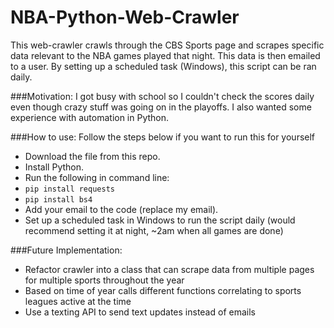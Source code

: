 # NBA-Python-Web-Crawler

This web-crawler crawls through the CBS Sports page and scrapes specific data relevant to the NBA games played that night. This data is then emailed to a user. 
By setting up a scheduled task (Windows), this script can be ran daily. 

###Motivation:
I got busy with school so I couldn't check the scores daily even though crazy stuff was going on in the playoffs. I also wanted some experience with automation in Python. 

###How to use:
Follow the steps below if you want to run this for yourself
- Download the file from this repo.
- Install Python.
- Run the following in command line: 
- ```pip install requests```
- ```pip install bs4 ```
- Add your email to the code (replace my email).
- Set up a scheduled task in Windows to run the script daily (would recommend setting it at night, ~2am when all games are done)

###Future Implementation:
 - Refactor crawler into a class that can scrape data from multiple pages for multiple sports throughout the year
 - Based on time of year calls different functions correlating to sports leagues active at the time
 - Use a texting API to send text updates instead of emails

